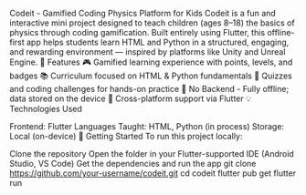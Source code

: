 Codeit - Gamified Coding Physics Platform for Kids
Codeit is a fun and interactive mini project designed to teach children (ages 8–18) the basics of physics through coding gamification. Built entirely using Flutter, this offline-first app helps students learn HTML and Python in a structured, engaging, and rewarding environment — inspired by platforms like Unity and Unreal Engine. 
🔧 Features
🎮 Gamified learning experience with points, levels, and badges
📚 Curriculum focused on HTML & Python fundamentals
🧠 Quizzes and coding challenges for hands-on practice
🚫 No Backend - Fully offline; data stored on the device
📱 Cross-platform support via Flutter
💡 Technologies Used

Frontend: Flutter
Languages Taught: HTML, Python (in process)
Storage: Local (on-device)
🚀 Getting Started
To run this project locally:

Clone the repository
Open the folder in your Flutter-supported IDE (Android Studio, VS Code)
Get the dependencies and run the app
git clone https://github.com/your-username/codeit.git
cd codeit
flutter pub get
flutter run
